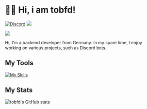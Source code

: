 # 👋🏻 Hi, i am tobfd!  
[![Discord](https://img.shields.io/discord/1217082356175863908?style=for-the-badge&logo=Discord&logoColor=white&label=Discord&color=blue)](https://discord.gg/qaBGctrmnv)
[![](https://img.shields.io/badge/Tobfd%20Bot-D0567A?style=for-the-badge&logo=discord&logoColor=white&color=blue)](https://discord.com/oauth2/authorize?client_id=1128673160154320987)  
  
![](https://discord.c99.nl/widget/theme-4/887307645529231431.png)  
  
Hi, I'm a backend developer from Germany. In my spare time, I enjoy working on various projects, such as Discord bots.
## My Tools
[![My Skills](https://skillicons.dev/icons?i=python,sqlite,discord,git,github,pycharm,vscode,webstorm,windows,html,css,fastapi,figma,ubuntu,gmail)](https://skillicons.dev)
## My Stats
![tobfd's GitHub stats](https://github-readme-stats.vercel.app/api?username=tobfd&show_icons=true&theme=dracula)  

